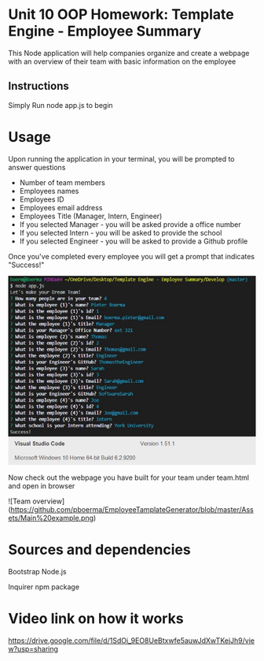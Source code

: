 # Unit 10 OOP Homework: Template Engine - Employee Summary

This Node application will help companies organize and create a webpage with an overview of their team with basic information on the employee


## Instructions

Simply Run node app.js to begin

# Usage

Upon running the application in your terminal, you will be prompted to answer questions

* Number of team members
* Employees names
* Employees ID
* Employees email address
* Employees Title (Manager, Intern, Engineer)
* If you selected Manager - you will be asked provide a office number
* If you selected Intern - you will be asked to provide the school
* If you selected Engineer - you will be asked to provide a Github profile

Once you've completed every employee you will get a prompt that indicates "Success!"

![CLI example](https://github.com/pboerma/EmployeeTamplateGenerator/blob/master/Assets/CLI.jpg)

Now check out the webpage you have built for your team under team.html and open in browser

![Team overview] (https://github.com/pboerma/EmployeeTamplateGenerator/blob/master/Assets/Main%20example.png)

# Sources and dependencies

Bootstrap
Node.js 

Inquirer npm package 


# Video link on how it works

https://drive.google.com/file/d/1SdOi_9EO8UeBtxwfe5auwJdXwTKejJh9/view?usp=sharing

# 


